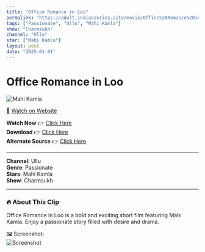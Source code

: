 ```yaml
---
title: "Office Romance in Loo"
permalink: "https://adult.indianseries.site/movie/Office%20Romance%20in%20Loo"
tags: ["Passionate", "Ullu", "Mahi Kamla"]
show: "Charmsukh"
channel: "Ullu"
star: ["Mahi Kamla"]
layout: post
date: "2025-01-01"
---
```


# Office Romance in Loo

![Mahi Kamla](https://shorts.desisins.com/wp-content/uploads/2024/04/Office-Look-Sex-Charmsukh-Promotion-Ullu-DesiSins.com_.jpg)

🔗 [Watch on Website](https://adult.indianseries.site/movie/Office%20Romance%20in%20Loo)

**Watch Now** 👉 [Click Here](https://adult.indianseries.site/movie/Office%20Romance%20in%20Loo)  
**Download** 👉 [Click Here](https://adult.indianseries.site/movie/Office%20Romance%20in%20Loo)  
**Alternate Source** 👉 [Click Here](https://adult.indianseries.site/movie/Office%20Romance%20in%20Loo)

---

**Channel**: Ullu  
**Genre**: Passionate  
**Stars**: Mahi Kamla  
**Show**: Charmsukh

---

### 🔥 About This Clip

Office Romance in Loo is a bold and exciting short film featuring Mahi Kamla. Enjoy a passionate story filled with desire and drama.
 
🖼️ Screenshot:  
![Screenshot](https://shorts.desisins.com/wp-content/uploads/2024/04/Office-Look-Sex-Charmsukh-Promotion-Ullu-DesiSins.com_.jpg)

